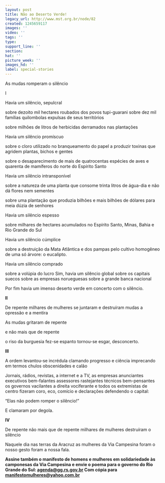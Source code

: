 ```yaml
---
layout: post
title: Não ao Deserto Verde!
legacy_url: http://www.mst.org.br/node/82
created: 1245659117
images: ''
video: ''
tags: ''
type: 
support_line: ''
section: 
hat: ''
picture_week: ''
images_hd: ''
label: special-stories
---
```

</b>As mudas romperam o silêncio

I </b>

Havia um silêncio, sepulcral

sobre dezoito mil hectares roubados 
dos povos tupi-guarani
sobre dez mil famílias quilombolas
expulsas de seus territórios

sobre milhões de litros de herbicidas 
derramados nas plantações 

Havia um silêncio promíscuo

sobre o cloro utilizado 
no branqueamento do papel
a produzir toxinas que agridem 
plantas, bichos e gentes

sobre o desaparecimento 
de mais de quatrocentas espécies de aves 
e quarenta de mamíferos
do norte do Espírito Santo

Havia um silêncio intransponível

sobre a natureza de uma planta 
que consome trinta litros de água-dia
e não dá flores nem sementes

sobre uma plantação que produzia bilhões 
e mais bilhões de dólares 
para meia dúzia de senhores

Havia um silêncio espesso

sobre milhares de hectares acumulados
no Espírito Santo, Minas, Bahia
e Rio Grande do Sul

Havia um silêncio cúmplice

sobre a destruição da Mata Atlântica e dos pampas 
pelo cultivo homogêneo de uma só árvore: 
o eucalipto.

Havia um silêncio comprado

sobre a volúpia do lucro
Sim, havia um silêncio global
sobre os capitais suecos 
sobre as empresas norueguesas
sobre a grande banca nacional

Por fim 
havia um imenso deserto verde
em concerto com o silêncio.

<b>II</b>

De repente 
milhares de mulheres se juntaram 
e destruíram mudas 
a opressão e a mentira

As mudas gritaram
de repente

e não mais que de repente 

o riso da burguesia fez-se espanto
tornou-se esgar, desconcerto.

<b>III</b>

A ordem levantou-se incrédula
clamando progresso e ciência
imprecando em termos chulos
obscenidades e calão

Jornais, rádios, revistas, 
a internet e a TV,
as empresas anunciantes
executivos bem-falantes 
assessores rastejantes
técnicos bem-pensantes
os governos vacilantes
a direita vociferante
e todos os extremistas de centro
fizeram coro, eco, 
comício e declarações
defendendo o capital:

“Elas não podem romper o silêncio!”

E clamaram por degola.

<b>IV</b>

De repente
não mais que de repente 
milhares de mulheres
destruíram o silêncio 

Naquele dia
nas terras da Aracruz
as mulheres da Via Campesina
foram o nosso gesto
foram a nossa fala.

<b>Assine também o manifesto de homens e mulheres em solidariedade às camponesas da Via Campesina e envie o poema para o governo do Rio Grande do Sul: agenda@gg.rs.gov.br
Com cópia para manifestomulheres@yahoo.com.br </b>
